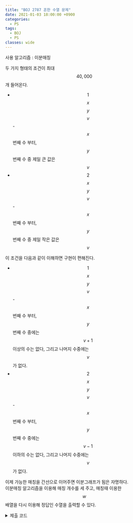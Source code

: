 ```yaml
---
title: "BOJ 2787 흔한 수열 문제"
date: 2021-01-03 18:00:00 +0900
categories:
  - PS
tags:
  - BOJ
  - PS
classes: wide
---
```


<script type="text/javascript" 
src="https://cdn.mathjax.org/mathjax/latest/MathJax.js?config=TeX-AMS_HTML">
</script>

사용 알고리즘 : 이분매칭

두 가지 형태의 조건이 최대 $$40,000$$개 들어온다.  
- $$1$$ $$x$$ $$y$$ $$v$$ - $$x$$번째 수 부터, $$y$$번째 수 중 제일 큰 값은 $$v$$
- $$2$$ $$x$$ $$y$$ $$v$$ - $$x$$번째 수 부터, $$y$$번째 수 중 제일 작은 값은 $$v$$

이 조건을 다음과 같이 이해하면 구현이 편해진다.  

- $$1$$ $$x$$ $$y$$ $$v$$ - $$x$$번째 수 부터, $$y$$번째 수 중에는 $$v + 1$$ 이상의 수는 없다, 그리고 나머지 수중에는 $$v$$가 없다.
- $$2$$ $$x$$ $$y$$ $$v$$ - $$x$$번째 수 부터, $$y$$번째 수 중에는 $$v - 1$$ 이하의 수는 없다, 그리고 나머지 수중에는 $$v$$가 없다.

이제 가능한 매칭을 간선으로 이어주면 이분그래프가 됨은 자명하다.  
이분매칭 알고리즘을 이용해 매칭 개수를 세 주고, 매칭때 이용한 $$w$$ 배열을 다시 이용해 정답인 수열을 출력할 수 있다.

<details>
<summary>제출 코드</summary>

<div markdown="1">

```cpp
#include <iostream>
#include <vector>

bool blacklist[222][222];
std::vector<int> V[222];
int w[222];
int ans[222];
bool visited[222];

int dfs(int node)
{
    if (visited[node])
        return 0;
    visited[node] = true;
    for (int i = 0; i < V[node].size(); i++)
    {
        if (!w[V[node][i]] || dfs(w[V[node][i]]))
        {
            w[V[node][i]] = node;
            return 1;
        }
    }
    return 0;
}

int main(void)
{
    std::cin.tie(0);
    std::ios_base::sync_with_stdio(false);

    int N, M;
    std::cin >> N >> M;
    int q, x, y, v;
    for (int i = 0; i < M; i++)
    {
        std::cin >> q >> x >> y >> v;
        if (q == 1)
        {
            for (int j = x; j <= y; j++)
            {
                for (int k = v + 1; k <= N; k++)
                {
                    blacklist[j][k] = true;
                }
            }
        }
        else
        {
            for (int j = x; j <= y; j++)
            {
                for (int k = 1; k < v; k++)
                {
                    blacklist[j][k] = true;
                }
            }
        }
        for (int j = 1; j < x; j++)
        {
            blacklist[j][v] = true;
        }
        for (int j = y + 1; j <= N; j++)
        {
            blacklist[j][v] = true;
        }
    }

    for (int i = 1; i <= N; i++)
    {
        for (int j = 1; j <= N; j++)
        {
            if (!blacklist[i][j])
                V[i].push_back(j);
        }
    }

    int res = 0;
    for (int i = 1; i <= N; i++)
    {
        std::fill_n(visited, 222, false);
        res += dfs(i);
    }

    if(res == N){
        for(int i = 1; i <= N; i++){
            ans[w[i]] = i;
        }
        for(int i = 1; i <= N; i++){
            std::cout << ans[i] << " ";
        }
    } else {
        std::cout << "-1\n";
    }

    return 0;
}
```

</div>
</details>